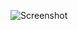 ![Screenshot](https://raw.githubusercontent.com/Cryakl/Ultimate-RAT-Collection/refs/heads/main/FBackdoor/F-BackDoor%201.5+/Screenshot.png)
